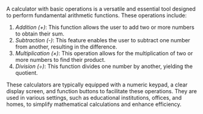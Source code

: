 A calculator with basic operations is a versatile and essential tool designed to perform fundamental arithmetic functions. These operations include:

1. *Addition (+)*: This function allows the user to add two or more numbers to obtain their sum.
2. *Subtraction (-)*: This feature enables the user to subtract one number from another, resulting in the difference.
3. *Multiplication (×)*: This operation allows for the multiplication of two or more numbers to find their product.
4. *Division (÷)*: This function divides one number by another, yielding the quotient.

These calculators are typically equipped with a numeric keypad, a clear display screen, and function buttons to facilitate these operations. They are used in various settings, such as educational institutions, offices, and homes, to simplify mathematical calculations and enhance efficiency.
